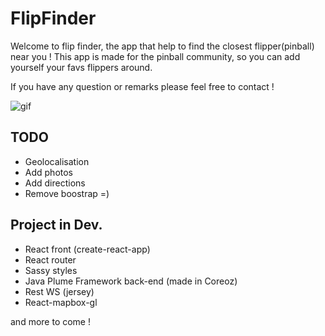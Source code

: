 FlipFinder
=============

Welcome to flip finder, the app that help to find the closest flipper(pinball) near you !
This app is made for the pinball community, so you can add yourself your favs flippers around.

If you have any question or remarks please feel free to contact !

![gif](http://media.giphy.com/media/1ympjvpAH77UtZhOsn/giphy.gif)



TODO 
----

- Geolocalisation
- Add photos
- Add directions
- Remove boostrap =)


Project in Dev.
--------------

- React front (create-react-app)
- React router
- Sassy styles
- Java Plume Framework back-end (made in Coreoz)
- Rest WS (jersey)
- React-mapbox-gl


and more to come !
 



